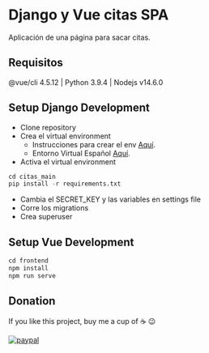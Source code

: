 # Django y Vue citas SPA

Aplicación de una página para sacar citas.

## Requisitos

@vue/cli 4.5.12 | Python 3.9.4 | Nodejs v14.6.0

## Setup Django Development

- Clone repository
- Crea el virtual environment
  - Instrucciones para crear el env [Aquí](https://docs.djangoproject.com/en/3.2/howto/windows/#setting-up-a-virtual-environment/).
  - Entorno Virtual Español [Aquí](https://docs.python.org/es/3/tutorial/venv.html).
- Activa el virtual environment

```python
cd citas_main
pip install -r requirements.txt
```
- Cambia el SECRET_KEY y las variables en settings file
- Corre los migrations
- Crea superuser

## Setup Vue Development

```javascript
cd frontend
npm install
npm run serve
```

## Donation
If you like this project, buy me a cup of :coffee: :wink:

[![paypal](https://www.paypalobjects.com/en_US/i/btn/btn_donateCC_LG.gif)](https://www.paypal.com/donate?business=263QJ8D5YHR8E&no_recurring=0&item_name=I+believe+in+open+source%2C+but+a+little+donation+will+be+appreciated.+Thanks%21&currency_code=USD)
